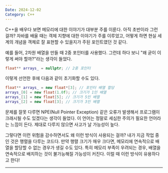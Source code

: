 ```yaml
---
Date: 2024-12-02
Category: C++
---
```

C++을 배우다 보면 메모리에 대한 이야기가 대부분 주를 이룬다. 아직 초반이라 그런 걸까? 자바를 배울 때는 객체 지향에 대한 이야기가 주를 이루었고, 어떻게 하면 현실 세계의 개념을 객체로 잘 표현할 수 있을지가 주된 포인트였던 것 같다.

예를 들어, 2차원 배열을 만들 때 2중 포인터를 사용했다. 그런데 하다 보니 "왜 굳이 이렇게 써야 할까?"라는 생각이 들었다.

```cpp
float** arrays_ = nullptr; // 2중 포인터
```

이렇게 선언한 후에 다음과 같이 초기화할 수도 있다.

```cpp
float** arrays_ = new float*[3]; // 포인터 배열 할당 
arrays_[0] = new float(1.0f); // 크기가 1인 배열 
arrays_[1] = new float[5]; // 크기가 5인 배열 
arrays_[2] = new float[3]; // 크기가 3인 배열
```

문제를 잘못 다루면 NPE(Null Pointer Exception) 같은 오류가 발생해서 프로그램이 크래시될 수도 있겠다는 생각이 들었다. 이 언어는 정말로 세심한 주의가 필요한 언어라는 느낌이 든다. 제대로 다루지 않으면 사고가 날 가능성이 높다.

그렇다면 이런 위험을 감수하면서도 왜 이런 방식이 사용되는 걸까? 내가 지금 작업 중인 것은 행렬을 다루는 코드다. 만약 행렬 크기가 매우 크다면, 메모리에 연속적으로 배열을 할당할 수 없는 경우가 생길 수도 있다. 특히 메모리 부족이 우려되는 경우, 배열을 연속적으로 배치하는 것이 불가능해질 가능성이 커진다. 이럴 때 이런 방식이 유용하다고 한다!

---